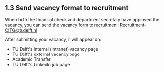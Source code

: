 ## 1.3 Send vacancy format to recruitment 

When both the financial check and department secretary have approved the vacancy, you can send the vacancy form to recruitment: Recruitment-CITG@tudelft.nl 

After submitting your vacancy, it will appear on: 

* TU Delft's internal (intranet) vacancy page 
* TU Delft's external vacancy page 
* Academic Transfer 
* TU Delft's LinkedIn job page 
